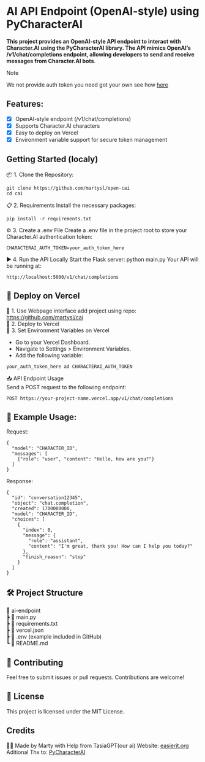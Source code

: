 # AI API Endpoint (OpenAI-style) using PyCharacterAI

**This project provides an OpenAI-style API endpoint to interact with Character.AI using the PyCharacterAI library. The API mimics OpenAI’s /v1/chat/completions endpoint, allowing developers to send and receive messages from Character.AI bots**.

>[!NOTE]
>We not provide auth token you need got your own see how [here](https://github.com/Xtr4F/PyCharacterAI)  

## Features:  
- [x] OpenAI-style endpoint (/v1/chat/completions)
- [x] Supports Character.AI characters
- [x] Easy to deploy on Vercel
- [x] Environment variable support for secure token management

## Getting Started (localy)
📦 1. Clone the Repository:  
```
git clone https://github.com/martysl/open-cai  
cd cai
```
📋 2. Requirements
Install the necessary packages:
```
pip install -r requirements.txt
```

⚙️ 3. Create a .env File
Create a .env file in the project root to store your Character.AI authentication token:
```
CHARACTERAI_AUTH_TOKEN=your_auth_token_here
```
▶️ 4. Run the API Locally
Start the Flask server:
python main.py
Your API will be running at:
```
http://localhost:5000/v1/chat/completions
```
## 📡 Deploy on Vercel
🔧 1. Use Webpage interface add project using repo: https://github.com/martysl/cai  
🚀 2. Deploy to Vercel  
🔐 3. Set Environment Variables on Vercel  
- Go to your Vercel Dashboard.  
- Navigate to Settings > Environment Variables.  
- Add the following variable:  
```
your_auth_token_here ad CHARACTERAI_AUTH_TOKEN
```
📥 API Endpoint Usage  
Send a POST request to the following endpoint:  
```
POST https://your-project-name.vercel.app/v1/chat/completions
```

## 🔧 Example Usage:

Request:
```
{
  "model": "CHARACTER_ID",
  "messages": [
    {"role": "user", "content": "Hello, how are you?"}
  ]
}
```

Response:
```
{
  "id": "conversation12345",
  "object": "chat.completion",
  "created": 1700000000,
  "model": "CHARACTER_ID",
  "choices": [
    {
      "index": 0,
      "message": {
        "role": "assistant",
        "content": "I'm great, thank you! How can I help you today?"
      },
      "finish_reason": "stop"
    }
  ]
}
```

## 🛠 Project Structure  
📁 ai-endpoint  
 ┣ 📄 main.py  
 ┣ 📄 requirements.txt  
 ┣ 📄 vercel.json  
 ┣ 📄 .env (example included in GitHub)  
 ┗ 📄 README.md  
  
## 🤝 Contributing
Feel free to submit issues or pull requests. Contributions are welcome!

## 📄 License
This project is licensed under the MIT License.

## Credits
👨‍💻 Made by Marty with Help from TasiaGPT(our ai)
Website: [easierit.org](https://main.easierit.org)
Aditional Thx to: [PyCharacterAI](https://github.com/Xtr4F/PyCharacterAI)

